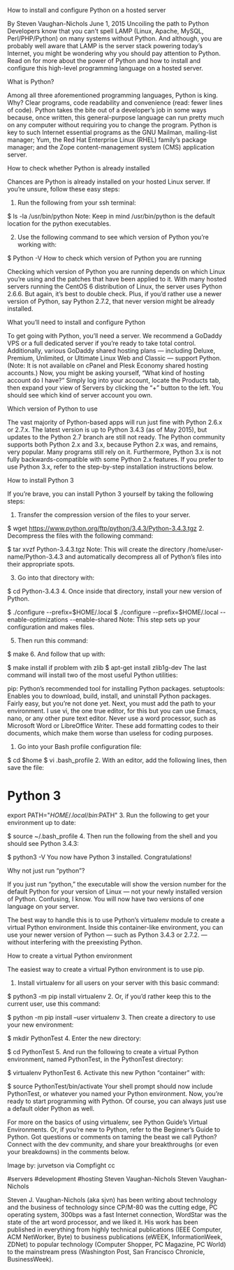 How to install and configure Python on a hosted server

By Steven Vaughan-Nichols June 1, 2015
Uncoiling the path to Python
Developers know that you can’t spell LAMP (Linux, Apache, MySQL, Perl/PHP/Python) on many systems without Python. And although, you are probably well aware that LAMP is the server stack powering today’s Internet, you might be wondering why you should pay attention to Python. Read on for more about the power of Python and how to install and configure this high-level programming language on a hosted server.

What is Python?

Among all three aforementioned programming languages, Python is king. Why? Clear programs, code readability and convenience (read: fewer lines of code). Python takes the bite out of a developer’s job in some ways because, once written, this general-purpose language can run pretty much on any computer without requiring you to change the program. Python is key to such Internet essential programs as the GNU Mailman, mailing-list manager; Yum, the Red Hat Enterprise Linux (RHEL) family’s package manager; and the Zope content-management system (CMS) application server.

How to check whether Python is already installed

Chances are Python is already installed on your hosted Linux server. If you’re unsure, follow these easy steps:

1. Run the following from your ssh terminal:

$ ls -la /usr/bin/python
Note: Keep in mind /usr/bin/python is the default location for the python executables.

2. Use the following command to see which version of Python you’re working with:

$ Python -V
How to check which version of Python you are running

Checking which version of Python you are running depends on which Linux you’re using and the patches that have been applied to it. With many hosted servers running the CentOS 6 distribution of Linux, the server uses Python 2.6.6. But again, it’s best to double check. Plus, if you’d rather use a newer version of Python, say Python 2.7.2, that never version might be already installed.

What you’ll need to install and configure Python

To get going with Python, you’ll need a server. We recommend a GoDaddy VPS or a full dedicated server if you’re ready to take total control. Additionally, various GoDaddy shared hosting plans — including Deluxe, Premium, Unlimited, or Ultimate Linux Web and Classic — support Python. (Note: It is not available on cPanel and Plesk Economy shared hosting accounts.) Now, you might be asking yourself, “What kind of hosting account do I have?” Simply log into your account, locate the Products tab, then expand your view of Servers by clicking the “+” button to the left. You should see which kind of server account you own.

Which version of Python to use

The vast majority of Python-based apps will run just fine with Python 2.6.x or 2.7.x. The latest version is up to Python 3.4.3 (as of May 2015), but updates to the Python 2.7 branch are still not ready. The Python community supports both Python 2.x and 3.x, because Python 2.x was, and remains, very popular. Many programs still rely on it. Furthermore, Python 3.x is not fully backwards-compatible with some Python 2.x features. If you prefer to use Python 3.x, refer to the step-by-step installation instructions below.

How to install Python 3

If you’re brave, you can install Python 3 yourself by taking the following steps:

1. Transfer the compression version of the files to your server.

$ wget https://www.python.org/ftp/python/3.4.3/Python-3.4.3.tgz
2. Decompress the files with the following command:

$ tar xvzf Python-3.4.3.tgz
Note: This will create the directory /home/user-name/Python-3.4.3 and automatically decompress all of Python’s files into their appropriate spots.

3. Go into that directory with:

$ cd Python-3.4.3
4. Once inside that directory, install your new version of Python.

$ ./configure --prefix=$HOME/.local
$ ./configure --prefix=$HOME/.local --enable-optimizations --enable-shared
Note: This step sets up your configuration and makes files.

5. Then run this command:

$ make
6. And follow that up with:

$ make install
if problem with zlib
$ apt-get install zlib1g-dev
The last command will install two of the most useful Python utilities:

pip: Python’s recommended tool for installing Python packages.
setuptools: Enables you to download, build, install, and uninstall Python packages.
Fairly easy, but you’re not done yet. Next, you must add the path to your environment. I use vi, the one true editor, for this but you can use Emacs, nano, or any other pure text editor. Never use a word processor, such as Microsoft Word or LibreOffice Writer. These add formatting codes to their documents, which make them worse than useless for coding purposes.

1. Go into your Bash profile configuration file:

$ cd $home
$ vi .bash_profile
2. With an editor, add the following lines, then save the file:

# Python 3 
export PATH="$HOME/.local/bin:$PATH"
3. Run the following to get your environment up to date:

$ source ~/.bash_profile
4. Then run the following from the shell and you should see Python 3.4.3:

$ python3 -V
You now have Python 3 installed. Congratulations!

Why not just run “python”?

If you just run “python,” the executable will show the version number for the default Python for your version of Linux — not your newly installed version of Python. Confusing, I know. You will now have two versions of one language on your server.

The best way to handle this is to use Python’s virtualenv module to create a virtual Python environment. Inside this container-like environment, you can use your newer version of Python — such as Python 3.4.3 or 2.7.2. — without interfering with the preexisting Python.

How to create a virtual Python environment

The easiest way to create a virtual Python environment is to use pip.

1. Install virtualenv for all users on your server with this basic command:

$ python3 -m pip install virtualenv
2. Or, if you’d rather keep this to the current user, use this command:

$ python -m pip install –user virtualenv
3. Then create a directory to use your new environment:

$ mkdir PythonTest
4. Enter the new directory:

$ cd PythonTest
5. And run the following to create a virtual Python environment, named PythonTest, in the PythonTest directory:

$ virtualenv PythonTest
6. Activate this new Python “container” with:

$ source PythonTest/bin/activate
Your shell prompt should now include PythonTest, or whatever you named your Python environment. Now, you’re ready to start programming with Python. Of course, you can always just use a default older Python as well.

For more on the basics of using virtualenv, see Python Guide’s Virtual Environments. Or, if you’re new to Python, refer to the Beginner’s Guide to Python. Got questions or comments on taming the beast we call Python? Connect with the dev community, and share your breakthroughs (or even your breakdowns) in the comments below.

Image by:	jurvetson via Compfight cc

#servers #development #hosting
Steven Vaughan-Nichols
Steven Vaughan-Nichols

Steven J. Vaughan-Nichols (aka sjvn) has been writing about technology and the business of technology since CP/M-80 was the cutting edge, PC operating system, 300bps was a fast Internet connection, WordStar was the state of the art word processor, and we liked it. His work has been published in everything from highly technical publications (IEEE Computer, ACM NetWorker, Byte) to business publications (eWEEK, InformationWeek, ZDNet) to popular technology (Computer Shopper, PC Magazine, PC World) to the mainstream press (Washington Post, San Francisco Chronicle, BusinessWeek).